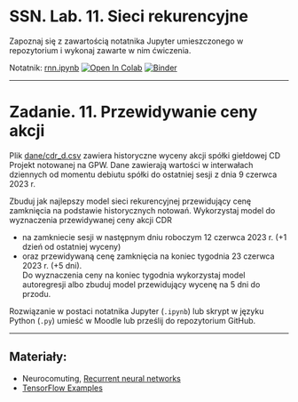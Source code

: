 # SSN. Lab. 11. Sieci rekurencyjne

Zapoznaj się z zawartością notatnika Jupyter umieszczonego w repozytorium  i wykonaj zawarte w nim ćwiczenia.

Notatnik: [rnn.ipynb](https://github.com/IS-UMK/ssn_lab_11/blob/master/rnn.ipynb)
[![Open In Colab](https://colab.research.google.com/assets/colab-badge.svg)](https://colab.research.google.com/github/IS-UMK/ssn_lab_11/blob/master/rnn.ipynb) [![Binder](https://mybinder.org/badge_logo.svg)](https://mybinder.org/v2/gh/IS-UMK/ssn_lab_11/master?filepath=rnn.ipynb)

---

# Zadanie. 11. Przewidywanie ceny akcji

Plik [dane/cdr_d.csv](dane/cdr_d.csv) zawiera historyczne wyceny akcji spółki giełdowej CD Projekt notowanej na GPW. Dane zawierają wartości w interwałach dziennych od momentu debiutu spółki do ostatniej sesji z dnia 9 czerwca 2023 r. 

Zbuduj jak najlepszy model sieci rekurencyjnej przewidujący cenę zamknięcia na podstawie historycznych notowań. 
Wykorzystaj model do wyznaczenia przewidywanej ceny akcji CDR 
* na zamkniecie sesji w następnym dniu roboczym 12 czerwca 2023 r. (+1 dzień od ostatniej wyceny) 
* oraz przewidywaną cenę zamknięcia na koniec tygodnia 23 czerwca 2023 r. (+5 dni). <br>Do wyznaczenia ceny na koniec tygodnia  wykorzystaj model autoregresji albo zbuduj model przewidujący wycenę na 5 dni do przodu.

Rozwiązanie w postaci notatnika Jupyter (``.ipynb``) lub skrypt w języku Python (``.py``) umieść w Moodle lub prześlij do repozytorium GitHub.

---
## Materiały:

* Neurocomuting, [Recurrent neural networks](https://julien-vitay.net/lecturenotes-neurocomputing/3-deeplearning/9-RNN.html)
* [TensorFlow Examples](https://github.com/tensorflow/examples/tree/master/courses/udacity_intro_to_tensorflow_for_deep_learning)



